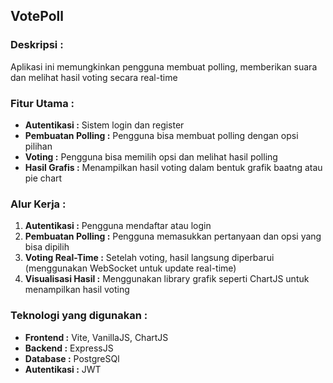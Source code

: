 ## VotePoll
### Deskripsi :
Aplikasi ini memungkinkan pengguna membuat polling, memberikan suara dan melihat hasil voting secara real-time

### Fitur Utama :
- **Autentikasi :** Sistem login dan register
- **Pembuatan Polling :** Pengguna bisa membuat polling dengan opsi pilihan
- **Voting :** Pengguna bisa memilih opsi dan melihat hasil polling
- **Hasil Grafis :** Menampilkan hasil voting dalam bentuk grafik baatng atau pie chart

### Alur Kerja :
1. **Autentikasi :** Pengguna mendaftar atau login
2. **Pembuatan Polling :** Pengguna memasukkan pertanyaan dan opsi yang bisa dipilih
3. **Voting Real-Time :** Setelah voting, hasil langsung diperbarui (menggunakan WebSocket untuk update real-time)
4. **Visualisasi Hasil :** Menggunakan library grafik seperti ChartJS untuk menampilkan hasil voting

### Teknologi yang digunakan :
- **Frontend :** Vite, VanillaJS, ChartJS
- **Backend :** ExpressJS
- **Database :** PostgreSQl
- **Autentikasi :** JWT